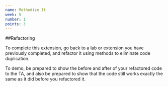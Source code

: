 ```yaml
---
name: Methodize It
week: 5
number: 1
points: 3
---
```


##Refactoring

To complete this extension, go back to a lab or extension
you have previously completed, and refactor it using methods to eliminate
code duplication.

To demo, be prepared to show the before and after of your refactored code to the TA, and also be prepared to show that the code still works exactly the same as it did before you refactored it.